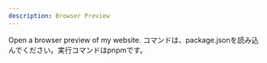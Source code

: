 ```yaml
---
description: Browser Preview
---
```


Open a browser preview of my website. コマンドは、package.jsonを読み込んでください。実行コマンドはpnpmです。